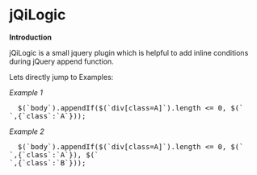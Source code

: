 jQiLogic
========

**Introduction**

jQiLogic is a small jquery plugin which is helpful to add inline conditions during jQuery append function.

Lets directly jump to Examples:
  
*Example 1*
<pre>
  $(`body`).appendIf($(`div[class=A]`).length <= 0, $(`<div>`,{`class`:`A`}));  
</pre>
  
*Example 2*
<pre>
  $(`body`).appendIf($(`div[class=A]`).length <= 0, $(`<div>`,{`class`:`A`}), $(`<div>`,{`class`:`B`}));  
</pre>